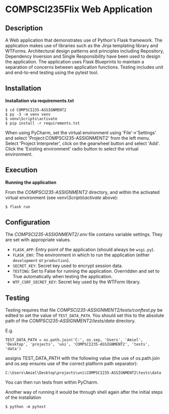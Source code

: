# COMPSCI235Flix Web Application

## Description

A Web application that demonstrates use of Python's Flask framework. The application makes use of libraries such as the Jinja templating library and WTForms. Architectural design patterns and principles including Repository, Dependency Inversion and Single Responsibility have been used to design the application. The application uses Flask Blueprints to maintain a separation of concerns between application functions. Testing includes unit and end-to-end testing using the pytest tool. 

## Installation

**Installation via requirements.txt**

```shell
$ cd COMPSCI235-ASSIGNMENT2
$ py -3 -m venv venv
$ venv\Scripts\activate
$ pip install -r requirements.txt
```

When using PyCharm, set the virtual environment using 'File'->'Settings' and select 'Project:COMPSCI235-ASSIGNMENT2' from the left menu. Select 'Project Interpreter', click on the gearwheel button and select 'Add'. Click the 'Existing environment' radio button to select the virtual environment. 

## Execution

**Running the application**

From the *COMPSCI235-ASSIGNMENT2* directory, and within the activated virtual environment (see *venv\Scripts\activate* above):

````shell
$ flask run
```` 


## Configuration

The *COMPSCI235-ASSIGNMENT2/.env* file contains variable settings. They are set with appropriate values.

* `FLASK_APP`: Entry point of the application (should always be `wsgi.py`).
* `FLASK_ENV`: The environment in which to run the application (either `development` or `production`).
* `SECRET_KEY`: Secret key used to encrypt session data.
* `TESTING`: Set to False for running the application. Overridden and set to True automatically when testing the application.
* `WTF_CSRF_SECRET_KEY`: Secret key used by the WTForm library.


## Testing

Testing requires that file *COMPSCI235-ASSIGNMENT2/tests/conftest.py* be edited to set the value of `TEST_DATA_PATH`. You should set this to the absolute path of the *COMPSCI235-ASSIGNMENT2/tests/data* directory. 

E.g. 

`TEST_DATA_PATH = os.path.join('C:', os.sep, 'Users', 'Amiel', 'Desktop', 'projects', 'uni', 'COMPSCI235-ASSIGNMENT2', 'tests', 'data')`

assigns TEST_DATA_PATH with the following value (the use of os.path.join and os.sep ensures use of the correct platform path separator):

`C:\Users\Amiel\Desktop\projects\uni\COMPSCI235-ASSIGNMENT2\tests\data`

You can then run tests from within PyCharm.

Another way of running it would be through shell again after the initial steps of the installation

`$ python -m pytest`

 